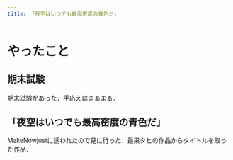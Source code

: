 ```yaml
---
title: 「夜空はいつでも最高密度の青色だ」
---
```


# やったこと

## 期末試験

期末試験があった．手応えはまぁまぁ．

## 「夜空はいつでも最高密度の青色だ」

MakeNowjustに誘われたので見に行った．最果タヒの作品からタイトルを取った作品．
